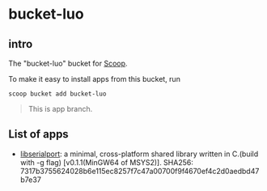 # bucket-luo

## intro

The "bucket-luo" bucket for [Scoop](http://scoop.sh).  

To make it easy to install apps from this bucket, run  

`scoop bucket add bucket-luo`  

> This is app branch.

## List of apps

- [libserialport](https://raw.githubusercontent.com/luozongtong123/bucket-luo/app/libserialport-0.1.1.tar.xz): a minimal, cross-platform shared library written in C.(build with -g flag) [v0.1.1(MinGW64 of MSYS2)]. SHA256: 7317b3755624028b6e115ec8257f7c47a00700f9f4670ef4c2d0aedbd47b7e37

